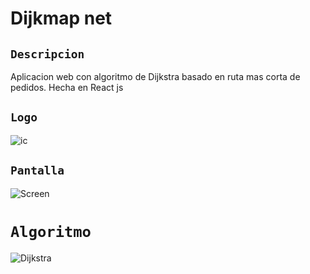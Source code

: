 # Dijkmap net

## `Descripcion`
Aplicacion web con algoritmo de Dijkstra basado en ruta mas corta de pedidos. Hecha en React js

## `Logo`
![ic](https://github.com/VictorArdila/dijkmap_net/assets/89551043/7f89a2bd-94ac-462f-9e49-10cf16955a2e)

## `Pantalla`

![Screen](https://github.com/VictorArdila/Dijkmap-net/assets/89551043/a9f86284-429f-485b-8251-5e32f03ab314)

# `Algoritmo`

![Dijkstra](https://github.com/VictorArdila/Dijkmap-net/assets/89551043/e51ef029-1588-413f-932a-5387334d9d48)



